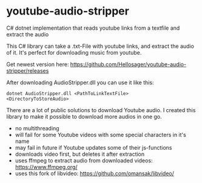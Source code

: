 # youtube-audio-stripper
C# dotnet implementation that reads youtube links from a textfile and extract the audio

This C# library can take a .txt-File with youtube links, and extract the audio of it. It's perfect for downloading music from youtube.

Get newest version here: https://github.com/Hellosager/youtube-audio-stripper/releases

After downloading AudioStripper.dll you can use it like this:

<code>dotnet AudioStripper.dll \<PathToLinkTextFile\> \<DirectoryToStoreAudio\></code>

There are a lot of public solutions to download Youtube audio. I created this library to make it possible to download more audios in one go.

* no multithreading
* will fail for some Youtube videos with some special characters in it's name
* may fail in future if Youtube updates some of their js-functions
* downloads video first, but deletes it after extraction
* uses ffmpeg to extract audio from downloaded videos: https://www.ffmpeg.org/
* uses this fork of libvideo: https://github.com/omansak/libvideo/
